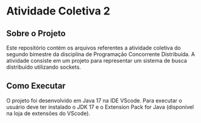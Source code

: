 # Atividade Coletiva 2

## Sobre o Projeto

Este repositório contém os arquivos referentes a atividade coletiva do segundo bimestre da disciplina de Programação Concorrente Distribuída. A atividade consiste em um projeto para representar um sistema de busca distribuído utilizando sockets.

## Como Executar

O projeto foi desenvolvido em Java 17 na IDE VScode. Para executar o usuário deve ter instalado o JDK 17 e o Extension Pack for Java (disponível na loja de extensões do VScode).
